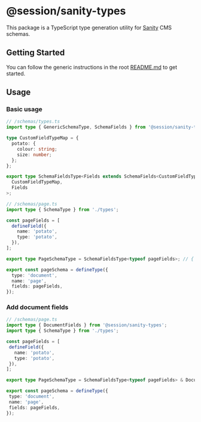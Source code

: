 # @session/sanity-types

This package is a TypeScript type generation utility for [Sanity](https://sanity.io/) CMS schemas.

## Getting Started

You can follow the generic instructions in the root [README.md](../../README.md#getting-started) to get started.

## Usage

### Basic usage

```ts
// /schemas/types.ts
import type { GenericSchemaType, SchemaFields } from '@session/sanity-types';

type CustomFieldTypeMap = {
  potato: {
    colour: string;
    size: number;
  };
};

export type SchemaFieldsType<Fields extends SchemaFields<CustomFieldTypeMap>> = GenericSchemaType<
  CustomFieldTypeMap,
  Fields
>;

// /schemas/page.ts
import type { SchemaType } from './types';

const pageFields = [
  defineField({
    name: 'potato',
    type: 'potato',
  }),
];

export type PageSchemaType = SchemaFieldsType<typeof pageFields>; // { potato: { colour: string; size: number; } }

export const pageSchema = defineType({
  type: 'document',
  name: 'page',
  fields: pageFields,
});

```

### Add document fields

 ```ts
// /schemas/page.ts
import type { DocumentFields } from '@session/sanity-types';
import type { SchemaType } from './types';

const pageFields = [
  defineField({
    name: 'potato',
    type: 'potato',
  }),
];

export type PageSchemaType = SchemaFieldsType<typeof pageFields> & DocumentFields; // { potato: { colour: string; size: number; }, _id: string; _type: string; ... }

export const pageSchema = defineType({
  type: 'document',
  name: 'page',
  fields: pageFields,
});
```